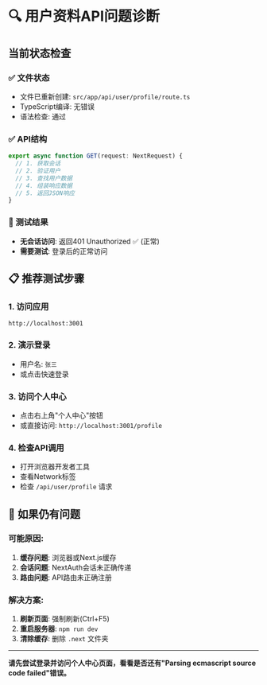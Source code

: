 # 🔍 用户资料API问题诊断

## 当前状态检查

### ✅ 文件状态
- 文件已重新创建: `src/app/api/user/profile/route.ts`
- TypeScript编译: 无错误
- 语法检查: 通过

### ✅ API结构
```typescript
export async function GET(request: NextRequest) {
  // 1. 获取会话
  // 2. 验证用户
  // 3. 查找用户数据
  // 4. 组装响应数据
  // 5. 返回JSON响应
}
```

### 🧪 测试结果
- **无会话访问**: 返回401 Unauthorized ✅ (正常)
- **需要测试**: 登录后的正常访问

## 📋 推荐测试步骤

### 1. 访问应用
```
http://localhost:3001
```

### 2. 演示登录
- 用户名: `张三`
- 或点击快速登录

### 3. 访问个人中心
- 点击右上角"个人中心"按钮
- 或直接访问: `http://localhost:3001/profile`

### 4. 检查API调用
- 打开浏览器开发者工具
- 查看Network标签
- 检查 `/api/user/profile` 请求

## 🔧 如果仍有问题

### 可能原因:
1. **缓存问题**: 浏览器或Next.js缓存
2. **会话问题**: NextAuth会话未正确传递
3. **路由问题**: API路由未正确注册

### 解决方案:
1. **刷新页面**: 强制刷新(Ctrl+F5)
2. **重启服务器**: `npm run dev`
3. **清除缓存**: 删除 `.next` 文件夹

---

**请先尝试登录并访问个人中心页面，看看是否还有"Parsing ecmascript source code failed"错误。**
